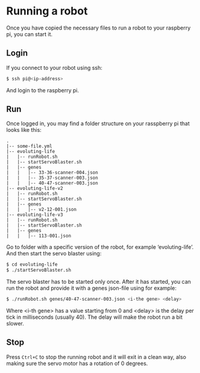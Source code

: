 # Running a robot
Once you have copied the necessary files to run a robot to your raspberry pi, you can start it.  

## Login
If you connect to your robot using ssh:
```bash
$ ssh pi@<ip-address>
```
And login to the raspberry pi.

## Run
Once logged in, you may find a folder structure on your rasspberry pi that looks like this:  
```
.
|-- some-file.yml  
|-- evoluting-life  
|   |-- runRobot.sh  
|   |-- startServoBlaster.sh  
|   |-- genes  
|   |   |-- 33-36-scanner-004.json  
|   |   |-- 35-37-scanner-003.json  
|   |   |-- 40-47-scanner-003.json  
|-- evoluting-life-v2  
|   |-- runRobot.sh  
|   |-- startServoBlaster.sh  
|   |-- genes  
|   |   |-- v2-12-001.json  
|-- evoluting-life-v3  
|   |-- runRobot.sh  
|   |-- startServoBlaster.sh  
|   |-- genes  
|   |   |-- 113-001.json  
```

Go to folder with a specific version of the robot, for example ‘evoluting-life’. And then start the servo blaster using:

```bash
$ cd evoluting-life
$ ./startServoBlaster.sh
```

The servo blaster has to be started only once. After it has started, you can run the robot and provide it with a genes json-file using for example:

```bash
$ ./runRobot.sh genes/40-47-scanner-003.json <i-the gene> <delay>
```

Where &lt;i-th gene&gt; has a value starting from 0 and &lt;delay&gt; is the delay per tick in milliseconds (usually 40). The delay will make the robot run a bit slower.

## Stop
Press `Ctrl+C` to stop the running robot and it will exit in a clean way, also making sure the servo motor has a rotation of 0 degrees.